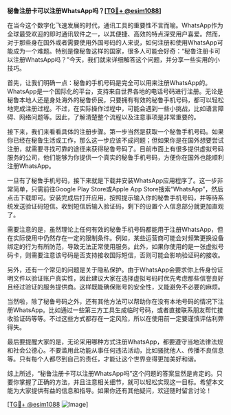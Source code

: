 **秘鲁注册卡可以注册WhatsApp吗？[[TG💪+ @esim1088](https://t.me/s/esim1088)]**

在当今这个数字化飞速发展的时代，通讯工具的重要性不言而喻。WhatsApp作为全球最受欢迎的即时通讯软件之一，以其便捷、高效的特点深受用户喜爱。然而，对于那些身在国外或者需要使用外国号码的人来说，如何注册和使用WhatsApp可能成为一个难题。特别是像秘鲁这样的国家，很多人可能会好奇：“秘鲁注册卡可以注册WhatsApp吗？”今天，我们就来详细解答这个问题，并分享一些实用的小技巧。

首先，让我们明确一点：秘鲁的手机号码是完全可以用来注册WhatsApp的。WhatsApp是一个国际化的平台，支持来自世界各地的电话号码进行注册。无论是秘鲁本地人还是身处海外的秘鲁侨民，只要拥有有效的秘鲁手机号码，都可以轻松地完成注册过程。不过，在实际操作过程中，可能会遇到一些小挑战，比如语言障碍、网络问题等。因此，了解清楚整个流程以及注意事项是非常重要的。

接下来，我们来看看具体的注册步骤。第一步当然是获取一个秘鲁手机号码。如果你已经在秘鲁生活或工作，那么这一步应该不成问题；但如果你是在国外想要尝试注册，就需要寻找可靠的途径来获得秘鲁号码了。目前市面上有很多提供虚拟号码服务的公司，他们能够为你提供一个真实的秘鲁手机号码，方便你在国外也能顺利注册WhatsApp。

一旦有了秘鲁手机号码，接下来就是下载并安装WhatsApp应用程序了。这一步非常简单，只需前往Google Play Store或Apple App Store搜索“WhatsApp”，然后点击下载即可。安装完成后打开应用，按照提示输入你的秘鲁手机号码，并等待系统发送验证码短信。收到短信后输入验证码，剩下的设置个人信息部分就更加直观了。

需要注意的是，虽然理论上任何有效的秘鲁手机号码都能用于注册WhatsApp，但在实际使用中仍然存在一定的限制条件。例如，某些运营商可能会对频繁更换设备绑定的行为有所防范，导致无法正常使用服务。此外，如果你使用的是一张虚拟号码卡，则需要注意该号码是否支持接收国际短信，否则可能会影响验证码的接收。

另外，还有一个常见的问题是关于隐私保护。由于WhatsApp会要求你上传身份证明文件以验证账户真实性，因此建议大家在选择虚拟号码时优先考虑那些信誉良好且经过验证的服务提供商。这样既能确保账号的安全性，又能避免不必要的麻烦。

当然啦，除了秘鲁号码之外，还有其他方法可以帮助你在没有本地号码的情况下注册WhatsApp。比如通过一些第三方工具生成临时号码，或者直接联系朋友帮忙接收验证码等等。不过这些方式都存在一定风险，所以在使用前一定要谨慎评估利弊得失。

最后要提醒大家的是，无论采用哪种方式注册WhatsApp，都要遵守当地法律法规和社会公德心。不要滥用此功能从事任何违法活动，比如骚扰他人、传播不良信息等。只有每个人都尽到自己的责任，才能让这个世界变得更加美好和谐。

综上所述，“秘鲁注册卡可以注册WhatsApp吗”这个问题的答案显然是肯定的。只要你掌握了正确的方法，并且注意相关细节，就可以轻松实现这一目标。希望本文能为大家提供有益的信息和指导。如果你还有其他疑问，欢迎随时留言讨论！

[[TG💪+ @esim1088](https://t.me/s/esim1088) ![Image](https://i.postimg.cc/4NQfJmqS/Snipaste-2025-05-13-00-14-12.png)]